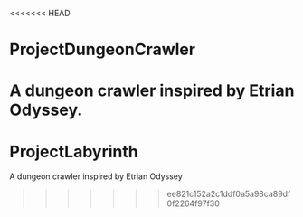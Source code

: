 <<<<<<< HEAD
# ProjectDungeonCrawler
A dungeon crawler inspired by Etrian Odyssey.
=======
# ProjectLabyrinth
A dungeon crawler inspired by Etrian Odyssey
>>>>>>> ee821c152a2c1ddf0a5a98ca89df0f2264f97f30
